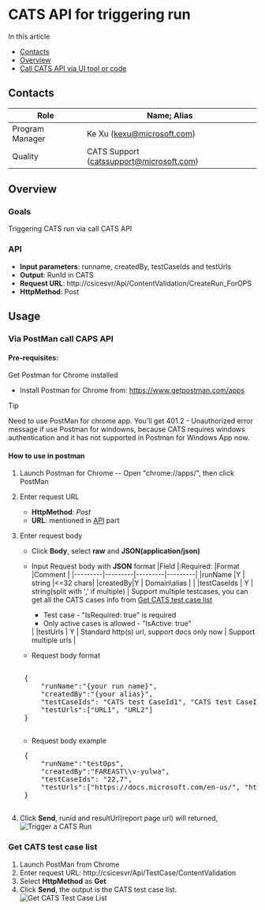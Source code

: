 # CATS API for triggering run
In this article
* [Contacts](#contacts)
* [Overview](#overview)
* [Call CATS API via UI tool or code](#usage)

## <a id='contacts'></a> Contacts
|Role |Name; Alias|
|-----|-----|
|Program Manager|Ke Xu (kexu@microsoft.com)|
|Quality|CATS Support (catssupport@microsoft.com)|

## <a id='overview'></a> Overview
### Goals
Triggering CATS run via call CATS API

### <a id='api'></a> API
* **Input parameters**: runname, createdBy, testCaseIds and testUrls
* **Output**: RunId in CATS
* **Request URL**: http://csicesvr/Api/ContentValidation/CreateRun_ForOPS
* **HttpMethod**: Post

## <a id='usage'></a> Usage
### Via PostMan call CAPS API
#### Pre-requisites:
Get Postman for Chrome installed
- Install Postman for Chrome from: https://www.getpostman.com/apps 

> [!TIP] 
> Need to use PostMan for chrome app. You'll get 401.2 - Unauthorized error message if use Postman for windowns, because CATS requires windows authentication and it has not supported in Postman for Windows App now. 

#### How to use in postman
1. Launch Postman for Chrome -- Open "chrome://apps/", then click PostMan
2. Enter request URL
    - **HttpMethod**: *Post*
    - **URL**: mentioned in [API](#api) part
3. Enter request body
    - Click **Body**, select **raw** and **JSON(application/json)**
    - Input Request body with **JSON** format
|Field    |:Required: |Format   |Comment  |
|---------|---------|---------|---------|
|runName  |Y        | string  |<=32 chars|
|createdBy|Y        | Domain\\alias |         |
|testCaseIds |   Y  |  string(split with ',' if multiple)       | Support multiple testcases, you can get all the CATS cases info from [Get CATS test case list](#get-cats-test-cases-list)  <br> <ul><li>Test case - "IsRequired: true" is required</li><li>Only active cases is allowed - "IsActive: true" </li> </ul>     |
|testUrls    |   Y  |  Standard http(s) url, support docs only now |   Support multiple urls      |

    - Request body format
    <pre> 
    {
        "runName":"{your run name}",
        "createdBy":"{your alias}",
        "testCaseIds": "CATS test CaseId1", "CATS test CaseId2", …,
        "testUrls":["URL1", "URL2"]
    }
    </pre>
    - Request body example
    <pre>
    {
        "runName":"testOps",
        "createdBy":"FAREAST\\v-yulwa",
        "testCaseIds": "22,7",
        "testUrls":["https://docs.microsoft.com/en-us/", "https://docs.microsoft.com/en-us/windows/"]
    }
    </pre>

4. Click **Send**, runid and resultUrl(report page url) will returned,
    ![Trigger a CATS Run](../Images/Trigger_a_CATS_Run.png)

### <a id='get-cats-test-cases-list'></a> Get CATS test case list
1. Launch PostMan from Chrome
2. Enter request URL: http://csicesvr/Api/TestCase/ContentValidation 
3. Select **HttpMethod** as **Get**
4. Click **Send**, the output is the CATS test case list.
    ![Get CATS Test Case List](../Images/Get_CATS_Test_Case_List.png)

